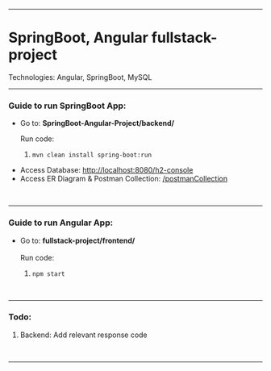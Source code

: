 <hr>
<h1>SpringBoot, Angular fullstack-project</h1>
Technologies: Angular, SpringBoot, MySQL
</br>
<hr>
<h3>Guide to run SpringBoot App:</h3>
<ul>
	<li>Go to: <strong>SpringBoot-Angular-Project/backend/</strong></li>
	<p>Run code:
		<ol>
			<li><code style="user-select: all;">mvn clean install spring-boot:run</code></li>
		</ol>
		</p>
		<li>Access Database: <a href="http://localhost:8080/h2-console">http://localhost:8080/h2-console</a></li>
		<li>Access ER Diagram & Postman Collection: <a href="https://github.com/sahilparekh1212/SpringBoot-Angular-Project/tree/main/postmanCollection" target="_blank">/postmanCollection</a></li>
</ul>
</br>
<hr>
<h3>Guide to run Angular App:</h3>
<ul>
	<li>Go to: <strong>fullstack-project/frontend/</strong></li>
	<br>Run code:
		<ol>
			<li><code style="user-select: all;">npm start</code></li>
		</ol>
</ul>
</br>
<hr>
<h3>Todo:</h3>
<ol>
	<li>Backend: Add relevant response code</li>
</ol>
</br>
<hr>
